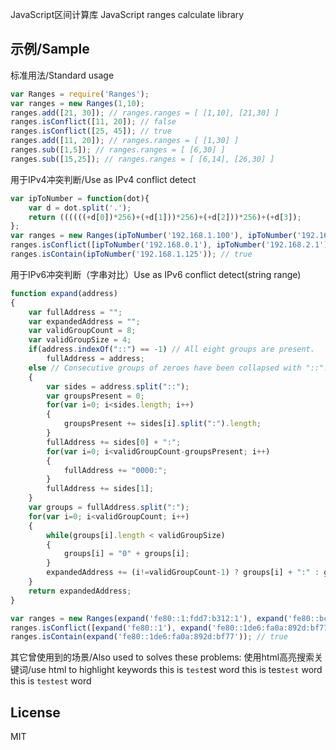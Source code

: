 JavaScript区间计算库
JavaScript ranges calculate library

## 示例/Sample

标准用法/Standard usage
```js
var Ranges = require('Ranges');
var ranges = new Ranges(1,10);
ranges.add([21, 30]); // ranges.ranges = [ [1,10], [21,30] ]
ranges.isConflict([11, 20]); // false
ranges.isConflict([25, 45]); // true
ranges.add([11, 20]); // ranges.ranges = [ [1,30] ]
ranges.sub([1,5]); // ranges.ranges = [ [6,30] ]
ranges.sub([15,25]); // ranges.ranges = [ [6,14], [26,30] ]
```

用于IPv4冲突判断/Use as IPv4 conflict detect
```js
var ipToNumber = function(dot){
    var d = dot.split('.');
    return ((((((+d[0])*256)+(+d[1]))*256)+(+d[2]))*256)+(+d[3]);
};
var ranges = new Ranges(ipToNumber('192.168.1.100'), ipToNumber('192.168.1.199'));
ranges.isConflict([ipToNumber('192.168.0.1'), ipToNumber('192.168.2.1')]); // true
ranges.isContain(ipToNumber('192.168.1.125')); // true
```

用于IPv6冲突判断（字串对比）Use as IPv6 conflict detect(string range)
```js
function expand(address)
{
    var fullAddress = "";
    var expandedAddress = "";
    var validGroupCount = 8;
    var validGroupSize = 4;
    if(address.indexOf("::") == -1) // All eight groups are present.
        fullAddress = address;
    else // Consecutive groups of zeroes have been collapsed with "::".
    {
        var sides = address.split("::");
        var groupsPresent = 0;
        for(var i=0; i<sides.length; i++)
        {
            groupsPresent += sides[i].split(":").length;
        }
        fullAddress += sides[0] + ":";
        for(var i=0; i<validGroupCount-groupsPresent; i++)
        {
            fullAddress += "0000:";
        }
        fullAddress += sides[1];
    }
    var groups = fullAddress.split(":");
    for(var i=0; i<validGroupCount; i++)
    {
        while(groups[i].length < validGroupSize)
        {
            groups[i] = "0" + groups[i];
        }
        expandedAddress += (i!=validGroupCount-1) ? groups[i] + ":" : groups[i];
    }
    return expandedAddress;
}

var ranges = new Ranges(expand('fe80::1:fdd7:b312:1'), expand('fe80::bc5e:fdd7:b312:cd02'));
ranges.isConflict([expand('fe80::1'), expand('fe80::1de6:fa0a:892d:bf77')]); // true
ranges.isContain(expand('fe80::1de6:fa0a:892d:bf77')); // true
```

其它曾使用到的场景/Also used to solves these problems:
使用html高亮搜索关键词/use html to highlight keywords
this is `test`est word
this is tes`test` word
this is `testest` word

## License

MIT